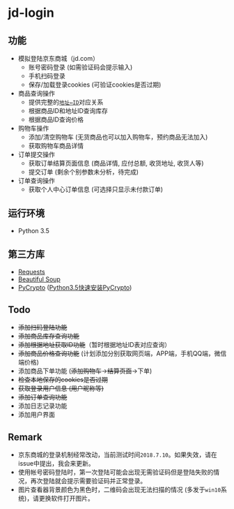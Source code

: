 # jd-login

## 功能

- 模拟登陆京东商城（jd.com）
  - 账号密码登录 (如需验证码会提示输入)
  - 手机扫码登录
  - 保存/加载登录cookies (可验证cookies是否过期)
- 商品查询操作
  - 提供完整的[`地址⇔ID`](./area_id/)对应关系
  - 根据商品ID和地址ID查询库存
  - 根据商品ID查询价格
- 购物车操作
  - 添加/清空购物车 (无货商品也可以加入购物车，预约商品无法加入)
  - 获取购物车商品详情
- 订单提交操作
  - 获取订单结算页面信息 (商品详情, 应付总额, 收货地址, 收货人等)
  - 提交订单 (剩余个别参数未分析，待完成)
- 订单查询操作
  - 获取个人中心订单信息 (可选择只显示未付款订单)

## 运行环境

- Python 3.5

## 第三方库

- [Requests](http://docs.python-requests.org/en/master/)
- [Beautiful Soup](https://www.crummy.com/software/BeautifulSoup/bs4/doc/)
- [PyCrypto](https://www.dlitz.net/software/pycrypto/) ([Python3.5快速安装PyCrypto](https://github.com/sfbahr/PyCrypto-Wheels))

## Todo

- ~~添加扫码登陆功能~~
- ~~添加商品库存查询功能~~
- ~~添加根据地址获取ID功能~~（暂时根据地址ID表对应查询）
- ~~添加商品价格查询功能~~ (计划添加分别获取网页端，APP端，手机QQ端，微信端价格)
- 添加商品下单功能 (~~添加购物车~~->~~结算页面~~->下单)
- ~~检查本地保存的cookies是否过期~~
- ~~获取登录用户信息 (用户昵称等)~~
- ~~添加订单查询功能~~
- 添加日志记录功能
- 添加用户界面

## Remark

- 京东商城的登录机制经常改动，当前测试时间`2018.7.10`。如果失效，请在issue中提出，我会来更新。
- 使用帐号密码登陆时，第一次登陆可能会出现无需验证码但是登陆失败的情况，再次登陆就会提示需要验证码并正常登录。
- 图片查看器背景颜色为黑色时，二维码会出现无法扫描的情况 (多发于`win10`系统)，请更换软件打开图片。

